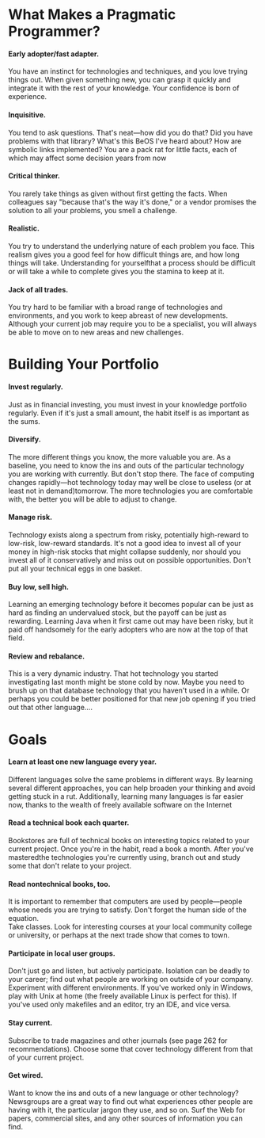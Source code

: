 # What Makes a Pragmatic Programmer?
<h4>Early adopter/fast adapter.</h4> 
You have an instinct for technologies and techniques, and you love trying things out. When
given something new, you can grasp it quickly and integrate it with
the rest of your knowledge. Your confidence is born of experience.<br>
<h4>Inquisitive.</h4> 
You tend to ask questions. That's neat—how did
you do that? Did you have problems with that library? What's this
BeOS I've heard about? How are symbolic links implemented? You
are a pack rat for little facts, each of which may affect some decision
years from now<br>
<h4>Critical thinker.</h4> 
You rarely take things as given without first
getting the facts. When colleagues say "because that's the way it's
done," or a vendor promises the solution to all your problems, you
smell a challenge.<br>
<h4>Realistic.</h4> 
You try to understand the underlying nature of each
problem you face. This realism gives you a good feel for how difficult
things are, and how long things will take. Understanding for yourselfthat a process should be difficult or will take a while to complete
gives you the stamina to keep at it.<br>
<h4>Jack of all trades.</h4> 
You try hard to be familiar with a broad
range of technologies and environments, and you work to keep
abreast of new developments. Although your current job may require
you to be a specialist, you will always be able to move on to new areas
and new challenges.<br>

# Building Your Portfolio

<h4>Invest regularly.</h4> 
Just as in financial investing, you must
invest in your knowledge portfolio regularly. Even if it's just a small
amount, the habit itself is as important as the sums. <br>
<h4>Diversify.</h4> 
The more different things you know, the more
valuable you are. As a baseline, you need to know the ins and outs of
the particular technology you are working with currently. But don't
stop there. The face of computing changes rapidly—hot technology
today may well be close to useless (or at least not in demand)tomorrow. The more technologies you are comfortable with, the
better you will be able to adjust to change.<br>
<h4>Manage risk.</h4> 
Technology exists along a spectrum from risky,
potentially high-reward to low-risk, low-reward standards. It's not a
good idea to invest all of your money in high-risk stocks that might
collapse suddenly, nor should you invest all of it conservatively and
miss out on possible opportunities. Don't put all your technical eggs
in one basket.<br>
<h4>Buy low, sell high.</h4> 
Learning an emerging technology before it
becomes popular can be just as hard as finding an undervalued stock,
but the payoff can be just as rewarding. Learning Java when it first
came out may have been risky, but it paid off handsomely for the
early adopters who are now at the top of that field.<br>
<h4>Review and rebalance.</h4> 
This is a very dynamic industry. That
hot technology you started investigating last month might be stone
cold by now. Maybe you need to brush up on that database
technology that you haven't used in a while. Or perhaps you could be
better positioned for that new job opening if you tried out that other
language….<br>

# Goals

<h4>Learn at least one new language every year.</h4> 
Different languages solve the same problems in different ways. By learning
several different approaches, you can help broaden your thinking
and avoid getting stuck in a rut. Additionally, learning many
languages is far easier now, thanks to the wealth of freely available
software on the Internet <br>
<h4>Read a technical book each quarter.</h4> 
Bookstores are full of technical books on interesting topics related to your current project.
Once you're in the habit, read a book a month. After you've masteredthe technologies you're currently using, branch out and study some
that don't relate to your project.<br>
<h4>Read nontechnical books, too.</h4> 
It is important to remember
that computers are used by people—people whose needs you are
trying to satisfy. Don't forget the human side of the equation.<br>
Take classes. Look for interesting courses at your local
community college or university, or perhaps at the next trade show
that comes to town.<br>
<h4>Participate in local user groups.</h4> 
Don't just go and listen, but
actively participate. Isolation can be deadly to your career; find out
what people are working on outside of your company.<br>
Experiment with different environments. If you've worked
only in Windows, play with Unix at home (the freely available Linux
is perfect for this). If you've used only makefiles and an editor, try an
IDE, and vice versa.<br>
<h4>Stay current.</h4> 
Subscribe to trade magazines and other journals
(see page 262 for recommendations). Choose some that cover
technology different from that of your current project.<br>
<h4>Get wired.</h4> 
Want to know the ins and outs of a new language or
other technology? Newsgroups are a great way to find out what
experiences other people are having with it, the particular jargon
they use, and so on. Surf the Web for papers, commercial sites, and
any other sources of information you can find.<br>
